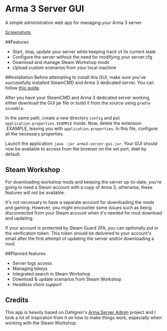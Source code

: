 # Arma 3 Server GUI
A simple administration web app for managing your Arma 3 server

[Screenshots](https://imgur.com/a/jEkDCkc) 

##Features
- Start, stop, update your server while keeping track of its current state
- Configure the server without the need for modifying your server.cfg
- Download and manage Steam Workshop mods
- Upload custom scenarios from your local machine

##Installation
Before attempting to install this GUI, make sure you've successfully installed SteamCMD and Arma 3 dedicated server. 
You can follow [this guide](https://community.bistudio.com/wiki/Arma_3_Dedicated_Server). 

After you have your SteamCMD and Arma 3 dedicated server working, either download the GUI jar file or build it from the
source using `gradle assemble`.

In the same path, create a new directory `config` and put `application.properties.EXAMPLE` inside. Now, delete 
the extension .EXAMPLE, leaving you with `application.properties`. In this file, configure all the necessary properties.

Launch the application: `java -jar arma3-server-gui.jar`. Your GUI should now be available to access from the browser
on the set port, `8080` by default.
 
## Steam Workshop
For downloading workshop mods and keeping the server up-to-date, you're going to need a Steam account with 
a copy of Arma 3, otherwise, these features will not be available.

It's not necessary to have a separate account for downloading the mods and gaming. However, you might encounter some 
issues such as being disconnected from your Steam account when it's needed for mod download and updating.

If your account is protected by Steam Guard 2FA, you can optionally put in the verification token. This token should
be delivered to your account's email after the first attempt of updating the server and/or downloading a mod.

##Planned features
- Server logs access
- Managing bikeys
- Integrated search in Steam Workshop
- Download & update scenarios from Steam Workshop
- _Headless client support_

## Credits
This app is heavily based on Dahlgren's [Arma Server Admin](https://github.com/Dahlgren/arma-server-web-admin) project
and I took a lot of inspiration from it on how to make things work, especially when working with the Steam Workshop.

